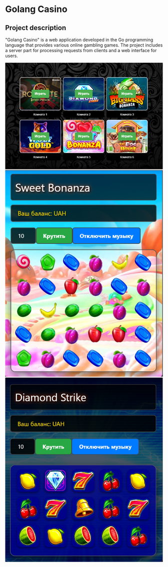 # Golang Casino

## Project description
"Golang Casino" is a web application developed in the Go programming language that provides various online gambling games. The project includes a server part for processing requests from clients and a web interface for users.

![Казино](https://github.com/JustGithubProject/GolangCasino/blob/main/slots.png)
![Казино](https://github.com/JustGithubProject/GolangCasino/blob/main/sweetBonanza.png)
![Казино](https://github.com/JustGithubProject/GolangCasino/blob/main/diamondStrike.png)



